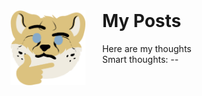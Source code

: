 <script>

	function hasNavigation() { return false; }
	function getTitle() { return "Posts"; }

	function onPageLoad(){
		if(localStorage.lastCachedPage !== undefined)
			doAllStuff(localStorage.lastCachedPage);
		
		binaryPageSearch(0, 1024, last => {
			if(localStorage.lastCachedPage != last)
				doAllStuff(last);
			localStorage.lastCachedPage = last;
		})
	}

	function doAllStuff(last){
		var current = last;
		var lastPost = addPage(current, getPageContent(current));

		findById("total").innerHTML = `Smart thoughts: ${last}`;

		function checkLastPost(){
			while(current != 1 && isInViewport(lastPost)){
				current--;
				lastPost = addPage(current, getPageContent(current));
			}
		}

		window.addEventListener('scroll', function(e) {
			checkLastPost();
		});
		checkLastPost();
	}

	function getPageContent(i){
		var rawFile = new XMLHttpRequest();
	    rawFile.open("GET", `${window.location.origin}/pages/posts/${i}.md`, false);
	    rawFile.send();
        return rawFile.responseText;
	}

	function binaryPageSearch(from, to, callback){
		if(from == to - 1){
			callback(from);
			return;
		}
		var middle = parseInt((from + to) / 2);
		doesFileExistAsync(`/pages/posts/${middle}.md`, exist => {
			if(exist)
				binaryPageSearch(middle, to, callback);
			else
				binaryPageSearch(from, middle, callback);
		});
	}

	function addPage(i, text){
		var formatted = text.replace(/\s+/g, " ");
		var meta = formatted.split("<!--")[1].split("-->")[0];
		var title = meta.split("$title:")[1].split("$")[0].trim();
		var date = meta.split("$date:")[1].split("$")[0].trim();

		var content = text.split("-->")[1].split("\n").slice(0, 15).join("\n");
		if(content.length > 600)
			content = content.slice(0, 600);

		findById("pages-list").innerHTML += `
			<div class="page-separator"></div>
			<div class="blog" id="id:${i}">
				<div class="title noselect" onclick="selectPage('posts/${i}')">${title}</div>
				<div class="date">${date}</div>
				<zero-md no-shadow="true">
				  	<script type="text/markdown">
${content} ...
			  		<\/script>
				</zero-md>
				<div class="more" onclick="selectPage('posts/${i}')">Read more</div>
			</div>
		`;
		return findById(`id:${i}`);
	}

</script>

<style>
	#head {
		gap: 20pt;
		display: flex;
		justify-content: center;
	}

	#head h1 {
		margin-top: 0px;
	}

	#head > img {
		background: rgba(0, 0, 0, 0);
		width: 90pt;
		height: 90pt;
	}

	#total {
		color: var(--color-text-3);
	}

	.blog {
		margin-top: -10pt;
	}

	.blog > .title {
		font-size: 22pt;
		color: var(--color-text-1);
		font-weight: 400;
		border-bottom: 2px solid var(--color-text-3);
		cursor: pointer;
	}

	.blog > .title:hover {
		border-bottom: 2px solid var(--color-text-2);
	}

	.blog > .date {
		font-size: 10pt;
		margin-top: 5pt;
		color: var(--color-text-2);
	}

	.blog > .more {
		width: 100pt;
		border: 1px solid var(--color-text-3);
		
		margin-top: 5pt;
		margin-bottom: -5pt;
		padding: 8px;
		border-radius: 5px;
		display: flex;
		justify-content: center;
		transition: all 0.18s ease;
		cursor: pointer;
	}

	.blog > .more:hover {
		border: 1px solid var(--color-text-2);
	}

	.blog > zero-md > .markdown-body {
		padding: 10pt;
		
	}

	.blog > zero-md > .markdown-body * {
		color: var(--color-text-3) !important;
	}
</style>

<div id="head">
	<img src="resources/posts/thinking.png"/>
	<div>
		<h1>My Posts</h1>
		Here are my thoughts
		<br>
		<a id="total">Smart thoughts: --</a>
	</div>
</div>

<div id="pages-list"></div>